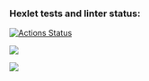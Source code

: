 ### Hexlet tests and linter status:
[![Actions Status](https://github.com/pgchurikov/python-project-49/actions/workflows/hexlet-check.yml/badge.svg)](https://github.com/pgchurikov/python-project-49/actions)

<a href="https://codeclimate.com/github/pgchurikov/python-project-49/maintainability"><img src="https://api.codeclimate.com/v1/badges/bd64c5cc50195b932e22/maintainability" /></a>

<a href="https://asciinema.org/a/udFgkKwkSBXhNoCGktqHlhLXi" target="_blank"><img src="https://asciinema.org/a/udFgkKwkSBXhNoCGktqHlhLXi.svg" /></a>
